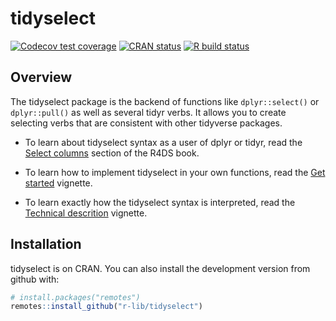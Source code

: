 # tidyselect

<!-- badges: start -->
[![Codecov test coverage](https://codecov.io/gh/r-lib/tidyselect/branch/master/graph/badge.svg)](https://codecov.io/gh/r-lib/tidyselect?branch=master)
[![CRAN status](https://www.r-pkg.org/badges/version/tidyselect)](https://cran.r-project.org/package=tidyselect)
[![R build status](https://github.com/r-lib/tidyselect/workflows/R-CMD-check/badge.svg)](https://github.com/r-lib/tidyselect/actions)
<!-- badges: end -->


## Overview

The tidyselect package is the backend of functions like `dplyr::select()`
or `dplyr::pull()` as well as several tidyr verbs. It allows you to
create selecting verbs that are consistent with other tidyverse packages.

* To learn about tidyselect syntax as a user of dplyr or tidyr, read
  the [Select columns](https://r4ds.had.co.nz/transform.html#select)
  section of the R4DS book.

* To learn how to implement tidyselect in your own functions, read the
  [Get started](https://tidyselect.r-lib.org/articles/tidyselect.html)
  vignette.

* To learn exactly how the tidyselect syntax is interpreted, read the
  [Technical descrition](https://tidyselect.r-lib.org/articles/syntax.html)
  vignette.


## Installation

tidyselect is on CRAN. You can also install the development version
from github with:

```r
# install.packages("remotes")
remotes::install_github("r-lib/tidyselect")
```
